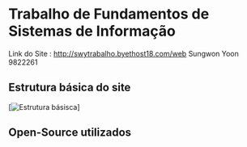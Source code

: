 Trabalho de Fundamentos de Sistemas de Informação
===================================================

Link do Site : http://swytrabalho.byethost18.com/web
Sungwon Yoon 9822261


Estrutura básica do site
---------------------------------------------
[![Estrutura básisca](https://github.com/swy-326/backupDefinitivo/raw/master/readme_img/structure.png)]






Open-Source utilizados
------------------------------------------------
